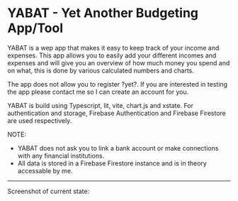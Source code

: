 # YABAT - Yet Another Budgeting App/Tool

YABAT is a wep app that makes it easy to keep track of your income and expenses. This app allows you to easily add your different incomes and expenses and will give you an overview of how much money you spend and on what, this is done by various calculated numbers and charts.

The app does not allow you to register ?yet?. If you are interested in testing the app please contact me so I can create an account for you.

YABAT is build using Typescript, lit, vite, chart.js and xstate. For authentication and storage, Firebase Authentication and Firebase Firestore are used respectively.

NOTE:
- YABAT does not ask you to link a bank account or make connections with any financial institutions.
- All data is stored in a Firebase Firestore instance and is in theory accessable by me.

---

Screenshot of current state:
